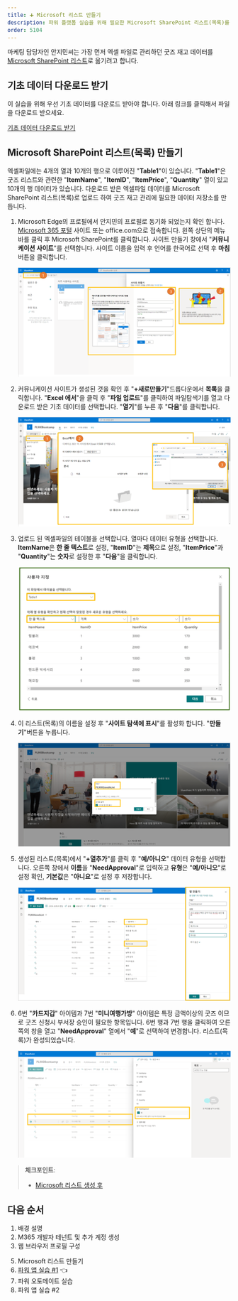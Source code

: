 ```yaml
---
title: ➕ Microsoft 리스트 만들기
description: 파워 플랫폼 실습을 위해 필요한 Microsoft SharePoint 리스트(목록)를 엑셀파일로부터 생성합니다.
order: 5104
---
```


마케팅 담당자인 안지민씨는 가장 먼저 엑셀 파일로 관리하던 굿즈 재고 데이터를 [Microsoft SharePoint 리스트][m365 lists]로 옮기려고 합니다.


## 기초 데이터 다운로드 받기 ##

이 실습을 위해 우선 기초 데이터를 다운로드 받아야 합니다. 아래 링크를 클릭해서 파일을 다운로드 받으세요.

[기초 데이터 다운로드 받기][excel download]


## Microsoft SharePoint 리스트(목록) 만들기 ##

엑셀파일에는 4개의 열과 10개의 행으로 이루어진 "**Table1**"이 있습니다. "**Table1**"은 굿즈 리스트와 관련한 "**ItemName**", "**ItemID**", "**ItemPrice**", "**Quantity**" 열이 있고 10개의 행 데이터가 있습니다. 다운로드 받은 엑셀파일 데이터를 Microsoft SharePoint 리스트(목록)로 업로드 하여 굿즈 재고 관리에 필요한 데이터 저장소를 만듭니다.

1. Microsoft Edge의 프로필에서 안지민의 프로필로 동기화 되었는지 확인 합니다. [Microsoft 365 포털][m365 portal] 사이트 또는 office.com으로 접속합니다. 왼쪽 상단의 메뉴바를 클릭 후 Microsoft SharePoint를 클릭합니다. 사이트 만들기 창에서 "**커뮤니케이션 사이트**"를 선택합니다. 사이트 이름을 입력 후 언어를 한국어로 선택 후 **마침** 버튼을 클릭합니다. 

    ![Microsoft SharePoint 커뮤니케이션 사이트 생성][image-01]

2. 커뮤니케이션 사이트가 생성된 것을 확인 후 "**+새로만들기**"드롭다운에서 **목록**을 클릭합니다. "**Excel 에서**"을 클릭 후 "**파일 업로드**"를 클릭하여 파일탐색기를 열고 다운로드 받은 기초 데이터를 선택합니다. "**열기**"를 누른 후 "**다음**"를 클릭합니다.

    ![기초 데이터 업로드][image-02]

3. 업로드 된 엑셀파일의 테이블을 선택합니다. 열마다 데이터 유형을 선택합니다. **ItemName**은 **한 줄 텍스트**로 설정, "**ItemID**"는 **제목**으로 설정, "**ItemPrice**"과 "**Quantity**"는 **숫자**로 설정한 후 "**다음**"을 클릭합니다.

    ![데이터 유형설정][image-03]

4. 이 리스트(목록)의 이름을 설정 후 "**사이트 탐색에 표시**"를 활성화 합니다. "**만들기**"버튼을 누릅니다.

    ![Microsoft 리스트(목록) 생성, 저장][image-04]

5. 생성된 리스트(목록)에서 "**+열추가**"를 클릭 후 "**예/아니오**" 데이터 유형을 선택합니다. 오른쪽 창에서 **이름**을 "**NeedApproval**"로 입력하고 **유형**은 "**예/아니오**"로 설정 확인, **기본값**은 "**아니요**"로 설정 후 저장합니다.

    ![리스트 열추가][image-05]

6. 6번 "**카드지갑**" 아이템과 7번 "**미니여행가방**" 아이템은 특정 금액이상의 굿즈 이므로 굿즈 신청시 부서장 승인이 필요한 항목입니다. 6번 행과 7번 행을 클릭하여 오른쪽의 창을 열고 "**NeedApproval**" 열에서 "**예**"로 선택하여 변경합니다. 리스트(목록)가 완성되었습니다.

    ![리스트 NeedApproval항목 설정][image-06]

> **체크포인트**:
> 
> * [Microsoft 리스트 생성 후](https://aka.ms/fdk/workshop/checkin/09)


## 다음 순서 ##

1. 배경 설명
2. M365 개발자 테넌트 및 추가 계정 생성
3. 웹 브라우저 프로필 구성
<!-- 4. M365 개발자 계정 등록 -->
5. Microsoft 리스트 만들기
6. [파워 앱 실습 #1][handson pas 1] 👈
7. 파워 오토메이트 실습
8. 파워 앱 실습 #2


[image-01]: ../../images/workshops/m365-list-01.png
[image-02]: ../../images/workshops/m365-list-02.png
[image-03]: ../../images/workshops/m365-list-03.png
[image-04]: ../../images/workshops/m365-list-04.png
[image-05]: ../../images/workshops/m365-list-05.png
[image-06]: ../../images/workshops/m365-list-06.png


[m365 portal]: https://office.com?WT.mc_id=power-34890-juyoo
[m365 lists]: https://www.microsoft.com/ko-kr/microsoft-365/microsoft-lists?WT.mc_id=power-34890-juyoo

[excel download]: https://github.com/fusiondevkr/blog/raw/main/content/artifacts/workshops/PL900GoodsList.xlsx

[handson background]: ../background
[handson m365 create]: ../m365-account-setup
[handson browser profile]: ../web-browser-setup
[handson m365 rego]: ../m365-account-registration
[handson m365 list]: ../m365-list
[handson pas 1]: ../power-apps-1
[handson pau]: ../power-automate
[handson pas 2]: ../power-apps-2
